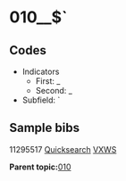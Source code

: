 # 010\_\_$\`

## Codes

-   Indicators
    -   First: \_
    -   Second: \_
-   Subfield: \`

## Sample bibs

11295517 [Quicksearch](https://search.library.yale.edu/catalog/11295517) [VXWS](http://prodorbis.library.yale.edu:7014/vxws/GetHoldingsService?bibId=11295517)

**Parent topic:**[010](../../tags/010/010.md)

